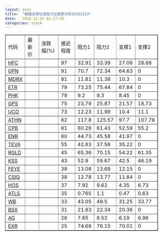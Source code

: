 ```yaml
---
layout: post
title:  "触碰支撑位或阻力位股票分析20161223"
date:   2016-12-23 01:17:28
categories: stock
---
```

<script type="text/javascript">
var stockList = []
stockList.push('gb_hfc');
stockList.push('gb_gpn');
stockList.push('gb_mdrx');
stockList.push('gb_etr');
stockList.push('gb_phk');
stockList.push('gb_gps');
stockList.push('gb_uco');
stockList.push('gb_athn');
stockList.push('gb_cpb');
stockList.push('gb_enr');
stockList.push('gb_teva');
stockList.push('gb_rgld');
stockList.push('gb_kss');
stockList.push('gb_feye');
stockList.push('gb_csiq');
stockList.push('gb_hos');
stockList.push('gb_atls');
stockList.push('gb_wb');
stockList.push('gb_bsx');
stockList.push('gb_ag');
stockList.push('gb_exr');
</script>
<table border="1">
 <tr>
 <td>代码</td>
 <td>最新价</td>
 <td>涨跌幅(%)</td>
 <td>接近程度</td>
 <td>阻力1</td>
 <td>阻力2</td>
 <td>支撑1</td>
 <td>支撑2</td>
</tr>
  <tr id="hfc" class="red">
  <td><a href="http://stock.finance.sina.com.cn/usstock/quotes/HFC.html" target="_blank">HFC</a></td><td></td><td></td><td>97</td><td>32.91</td><td>33.39</td><td>27.06</td><td>28.68</td></tr>
  <tr id="gpn" class="red">
  <td><a href="http://stock.finance.sina.com.cn/usstock/quotes/GPN.html" target="_blank">GPN</a></td><td></td><td></td><td>91</td><td>70.7</td><td>72.34</td><td>64.63</td><td>0</td></tr>
  <tr id="mdrx" class="green">
  <td><a href="http://stock.finance.sina.com.cn/usstock/quotes/MDRX.html" target="_blank">MDRX</a></td><td></td><td></td><td>81</td><td>11.81</td><td>11.38</td><td>10.3</td><td>0</td></tr>
  <tr id="etr" class="red">
  <td><a href="http://stock.finance.sina.com.cn/usstock/quotes/ETR.html" target="_blank">ETR</a></td><td></td><td></td><td>79</td><td>73.25</td><td>75.44</td><td>67.84</td><td>0</td></tr>
  <tr id="phk" class="red">
  <td><a href="http://stock.finance.sina.com.cn/usstock/quotes/PHK.html" target="_blank">PHK</a></td><td></td><td></td><td>79</td><td>9.2</td><td>9.3</td><td>8.45</td><td>0</td></tr>
  <tr id="gps" class="red">
  <td><a href="http://stock.finance.sina.com.cn/usstock/quotes/GPS.html" target="_blank">GPS</a></td><td></td><td></td><td>75</td><td>23.79</td><td>25.87</td><td>21.57</td><td>18.73</td></tr>
  <tr id="uco" class="green">
  <td><a href="http://stock.finance.sina.com.cn/usstock/quotes/UCO.html" target="_blank">UCO</a></td><td></td><td></td><td>73</td><td>12.23</td><td>11.99</td><td>10.4</td><td>11.1</td></tr>
  <tr id="athn" class="green">
  <td><a href="http://stock.finance.sina.com.cn/usstock/quotes/ATHN.html" target="_blank">ATHN</a></td><td></td><td></td><td>62</td><td>117.8</td><td>125.57</td><td>97.7</td><td>107.78</td></tr>
  <tr id="cpb" class="red">
  <td><a href="http://stock.finance.sina.com.cn/usstock/quotes/CPB.html" target="_blank">CPB</a></td><td></td><td></td><td>61</td><td>60.26</td><td>61.43</td><td>52.59</td><td>55.2</td></tr>
  <tr id="enr" class="red">
  <td><a href="http://stock.finance.sina.com.cn/usstock/quotes/ENR.html" target="_blank">ENR</a></td><td></td><td></td><td>60</td><td>44.73</td><td>45.58</td><td>41.97</td><td>0</td></tr>
  <tr id="teva" class="red">
  <td><a href="http://stock.finance.sina.com.cn/usstock/quotes/TEVA.html" target="_blank">TEVA</a></td><td></td><td></td><td>55</td><td>42.83</td><td>37.56</td><td>35.22</td><td>0</td></tr>
  <tr id="rgld" class="green">
  <td><a href="http://stock.finance.sina.com.cn/usstock/quotes/RGLD.html" target="_blank">RGLD</a></td><td></td><td></td><td>45</td><td>65.36</td><td>70.15</td><td>54.22</td><td>61.35</td></tr>
  <tr id="kss" class="red">
  <td><a href="http://stock.finance.sina.com.cn/usstock/quotes/KSS.html" target="_blank">KSS</a></td><td></td><td></td><td>43</td><td>52.9</td><td>59.67</td><td>42.5</td><td>46.19</td></tr>
  <tr id="feye" class="red">
  <td><a href="http://stock.finance.sina.com.cn/usstock/quotes/FEYE.html" target="_blank">FEYE</a></td><td></td><td></td><td>39</td><td>13.08</td><td>13.69</td><td>12.15</td><td>0</td></tr>
  <tr id="csiq" class="red">
  <td><a href="http://stock.finance.sina.com.cn/usstock/quotes/CSIQ.html" target="_blank">CSIQ</a></td><td></td><td></td><td>38</td><td>12.78</td><td>13.77</td><td>11.84</td><td>0</td></tr>
  <tr id="hos" class="red">
  <td><a href="http://stock.finance.sina.com.cn/usstock/quotes/HOS.html" target="_blank">HOS</a></td><td></td><td></td><td>37</td><td>7.92</td><td>9.62</td><td>4.35</td><td>6.73</td></tr>
  <tr id="atls" class="red">
  <td><a href="http://stock.finance.sina.com.cn/usstock/quotes/ATLS.html" target="_blank">ATLS</a></td><td></td><td></td><td>35</td><td>0.765</td><td>1.1</td><td>0.47</td><td>0.63</td></tr>
  <tr id="wb" class="red">
  <td><a href="http://stock.finance.sina.com.cn/usstock/quotes/WB.html" target="_blank">WB</a></td><td></td><td></td><td>33</td><td>43.05</td><td>49.5</td><td>31.25</td><td>33.77</td></tr>
  <tr id="bsx" class="red">
  <td><a href="http://stock.finance.sina.com.cn/usstock/quotes/BSX.html" target="_blank">BSX</a></td><td></td><td></td><td>31</td><td>21.83</td><td>22.34</td><td>20.36</td><td>0</td></tr>
  <tr id="ag" class="green">
  <td><a href="http://stock.finance.sina.com.cn/usstock/quotes/AG.html" target="_blank">AG</a></td><td></td><td></td><td>28</td><td>7.65</td><td>8.52</td><td>6.19</td><td>6.96</td></tr>
  <tr id="exr" class="red">
  <td><a href="http://stock.finance.sina.com.cn/usstock/quotes/EXR.html" target="_blank">EXR</a></td><td></td><td></td><td>25</td><td>74.68</td><td>76.15</td><td>70.01</td><td>0</td></tr>
</table>
